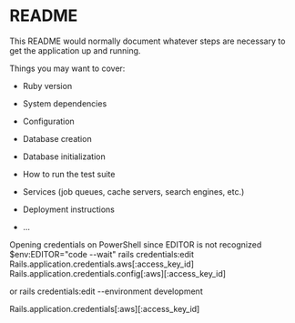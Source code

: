 # README

This README would normally document whatever steps are necessary to get the
application up and running.

Things you may want to cover:

* Ruby version

* System dependencies

* Configuration

* Database creation

* Database initialization

* How to run the test suite

* Services (job queues, cache servers, search engines, etc.)

* Deployment instructions

* ...

Opening credentials on PowerShell since EDITOR is not recognized
$env:EDITOR="code --wait"
rails credentials:edit
Rails.application.credentials.aws[:access_key_id]
Rails.application.credentials.config[:aws][:access_key_id]

or
rails credentials:edit --environment development

Rails.application.credentials[:aws][:access_key_id]